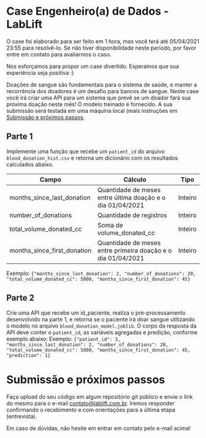 # Case Engenheiro(a) de Dados - LabLift

O case foi elaborado para ser feito em 1 hora, mas você terá até 05/04/2021 23:55 para resolvê-lo. Se não tiver disponibilidade neste período, por favor entre em contato para avaliarmos o caso. 

Nos esforçamos para propor um case divertido. Esperamos que sua experiência seja positiva :)

Doações de sangue são fundamentais para o sistema de saúde, e manter a recorrência dos doadores é um desafio para bancos de sangue. Neste case você irá criar uma API para um sistema que prevê se um doador fará sua próxima doação neste mês! O modelo treinado é fornecido. A sua submissão será testada em uma máquina local (mais instruções em [Submissão e próximos passos](#submiss%C3%A3o-e-pr%C3%B3ximos-passos).

## Parte 1
Implemente uma função que recebe um `patient_id` do arquivo `blood_donation_hist.csv` e retorna um dicionário com os resultados calculados abaixo. 

| Campo                       | Cálculo                                                      | Tipo    |
|-----------------------------|--------------------------------------------------------------|---------|
| months_since_last_donation  | Quantidade de meses entre última doação e o dia 01/04/2021   | Inteiro |
| number_of_donations         | Quantidade de registros                                      | Inteiro |
| total_volume_donated_cc     | Soma de volume_donated_cc                                    | Inteiro |
| months_since_first_donation | Quantidade de meses entre primeira doação e o dia 01/04/2021 | Inteiro |


Exemplo: `{"months_since_last_donation": 2, "number_of_donations": 20, "total_volume_donated_cc": 5000, "months_since_first_donation": 45}`

## Parte 2
Crie uma API que recebe um id_paciente, realiza o pré-processamento desenvolvido na parte 1, e retorna se o paciente irá doar sangue utilizando o modelo no arquivo `blood_donation_model.joblib`. O corpo da resposta da API deve conter o  `patient_id`, as variáveis agregadas e predição, conforme exemplo abaixo:
Exemplo: `{"patient_id": 3, "months_since_last_donation": 2, "number_of_donations": 20, "total_volume_donated_cc": 5000, "months_since_first_donation": 45, "prediction": 1}`

# Submissão e próximos passos
Faça upload do seu código em algum repositório git público e envie o link do mesmo para o e-mail contato@lablift.com.br. Iremos responder confirmando o recebimento e com orientações para a última etapa (entrevista).

Em caso de dúvidas, não hesite em entrar em contato pelo e-mail acima!
